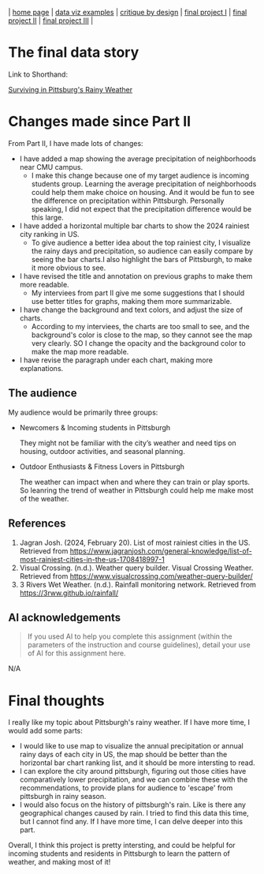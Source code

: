 | [home page](https://samiiio.github.io/samiouyang-dataviz-portfolio/) | [data viz examples](dataviz-examples) | [critique by design](critique-by-design) | [final project I](final-project-part-1) | [final project II](final-project-part-two) | [final project III](final-project-part-three) |

# The final data story
Link to Shorthand:

[Surviving in Pittsburg's Rainy Weather](https://preview.shorthand.com/WNG4GWnGZbeSOepV)

# Changes made since Part II

From Part II, I have made lots of changes:
- I have added a map showing the average precipitation of neighborhoods near CMU campus.
  - I make this change because one of my target audience is incoming students group. Learning the average precipitation of neighborhoods could help them make choice on housing. And it would be fun to see the difference on precipitation within Pittsburgh. Personally speaking, I did not expect that the precipitation difference would be this large.
- I have added a horizontal multiple bar charts to show the 2024 rainiest city ranking in US.
  - To give audience a better idea about the top rainiest city, I visualize the rainy days and precipitation, so audience can easily compare by seeing the bar charts.I also highlight the bars of Pittsburgh, to make it more obvious to see.
- I have revised the title and annotation on previous graphs to make them more readable.
  - My interviees from part II give me some suggestions that I should use better titles for graphs, making them more summarizable.
- I have change the background and text colors, and adjust the size of charts.
  - According to my interviees, the charts are too small to see, and the background's color is close to the map, so they cannot see the map very clearly. SO I change the opacity and the background color to make the map more readable.
- I have revise the paragraph under each chart, making more explanations.


## The audience

My audience would be primarily three groups:
- Newcomers & Incoming students in Pittsburgh

  They might not be familiar with the city’s weather and need tips on housing, outdoor activities, and seasonal planning. 

- Outdoor Enthusiasts & Fitness Lovers in Pittsburgh

  The weather can impact when and where they can train or play sports. So leanring the trend of weather in Pittsburgh could help me make most of the weather.


## References

1. Jagran Josh. (2024, February 20). List of most rainiest cities in the US. Retrieved from https://www.jagranjosh.com/general-knowledge/list-of-most-rainiest-cities-in-the-us-1708418997-1
2. Visual Crossing. (n.d.). Weather query builder. Visual Crossing Weather. Retrieved from https://www.visualcrossing.com/weather-query-builder/
3. 3 Rivers Wet Weather. (n.d.). Rainfall monitoring network. Retrieved from https://3rww.github.io/rainfall/

## AI acknowledgements
> If you used AI to help you complete this assignment (within the parameters of the instruction and course guidelines), detail your use of AI for this assignment here.

N/A

# Final thoughts

I really like my topic about Pittsburgh's rainy weather. If I have more time, I would add some parts:
- I would like to use map to visualize the annual precipitation or annual rainy days of each city in US, the map should be better than the horizontal bar chart ranking list, and it should be more intersting to read.
- I can explore the city around pittsburgh, figuring out those cities have comparatively lower precipitation, and we can combine these with the recommendations, to provide plans for audience to 'escape' from pittsburgh in rainy season.
- I would also focus on the history of pittsburgh's rain. Like is there any geographical changes caused by rain. I tried to find this data this time, but I cannot find any. If I have more time, I can delve deeper into this part.

Overall, I think this project is pretty intersting, and could be helpful for incoming students and residents in Pittsburgh to learn the pattern of weather, and making most of it!
